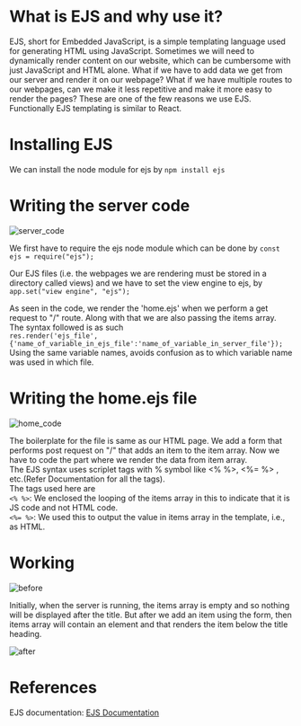 # What is EJS and why use it?
EJS, short for Embedded JavaScript, is a simple templating language used for generating HTML using JavaScript. Sometimes we will need to dynamically render content on our website, which can be cumbersome with just JavaScript and HTML alone. What if we have to add data we get from our server and render it on our webpage? What if we have multiple routes to our webpages, can we make it less repetitive and make it more easy to render the pages?
These are one of the few reasons we use EJS. Functionally EJS templating is similar to React.

# Installing EJS
We can install the node module for ejs by `npm install ejs`

# Writing the server code

![server_code](https://user-images.githubusercontent.com/72511622/183279685-9afa65e5-cbb3-43b3-af86-ebb80db06b38.png)

We first have to require the ejs node module which can be done by `const ejs = require("ejs");`

Our EJS files (i.e. the webpages we are rendering must be stored in a directory called views) and we have to set the view engine to ejs, by
`app.set("view engine", "ejs");`

As seen in the code, we render the 'home.ejs' when we perform a get request to "/" route. Along with that we are also passing the items array. The syntax followed is as such
<br />
`res.render('ejs_file', {'name_of_variable_in_ejs_file':'name_of_variable_in_server_file'});`
<br />
Using the same variable names, avoids confusion as to which variable name was used in which file.

# Writing the home.ejs file
![home_code](https://user-images.githubusercontent.com/72511622/183279709-a6607af3-1607-4603-8070-2b12612acb73.png)

The boilerplate for the file is same as our HTML page. We add a form that performs post request on "/" that adds an item to the item array.
Now we have to code the part where we render the data from item array.
<br />
The EJS syntax uses scriplet tags with % symbol like <% %>, <%= %> , etc.(Refer Documentation for all the tags).
<br />
The tags used here are
<br />
`<% %>`: We enclosed the looping of the items array in this to indicate that it is JS code and not HTML code.
<br />
`<%= %>`: We used this to output the value in items array in the template, i.e., as HTML.

# Working

![before](https://user-images.githubusercontent.com/72511622/183279787-aa14e64d-7f8d-43fc-8535-539439615b79.png)

Initially, when the server is running, the items array is empty and so nothing will be displayed after the title. But after we add an item using the form, then items array will contain an element and that renders the item below the title heading.

![after](https://user-images.githubusercontent.com/72511622/183279801-51db85cc-b283-40e8-b345-df7ec5e4f968.png)

# References
EJS documentation: [EJS Documentation](https://ejs.co/)
